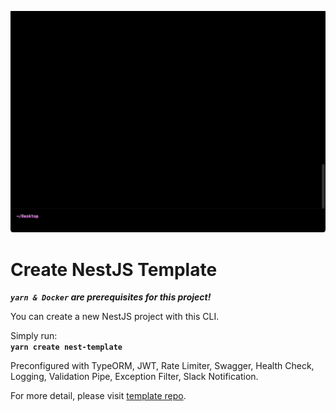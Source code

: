 ![record](./nest-template.gif)

# Create NestJS Template
*****`yarn & Docker`** are prerequisites for this project!***  

You can create a new NestJS project with this CLI.   
   
Simply run:   
**`yarn create nest-template`**   
   
Preconfigured with TypeORM, JWT, Rate Limiter, Swagger, Health Check, Logging, Validation Pipe, Exception Filter, Slack Notification.  
   
For more detail, please visit [template repo](https://github.com/jeus0630/nest-template).
